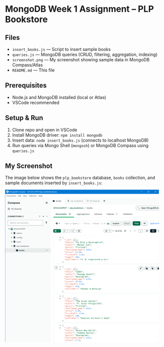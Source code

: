 # MongoDB Week 1 Assignment – PLP Bookstore

## Files
- `insert_books.js` — Script to insert sample books  
- `queries.js` — MongoDB queries (CRUD, filtering, aggregation, indexing)  
- `screenshot.png` — My screenshot showing sample data in MongoDB Compass/Atlas  
- `README.md` — This file

## Prerequisites
- Node.js and MongoDB installed (local or Atlas)  
- VSCode recommended

## Setup & Run
1. Clone repo and open in VSCode  
2. Install MongoDB driver: `npm install mongodb`  
3. Insert data: `node insert_books.js` (connects to localhost MongoDB)  
4. Run queries via Mongo Shell (`mongosh`) or MongoDB Compass using `queries.js`

## My Screenshot

The image below shows the `plp_bookstore` database, `books` collection, and sample documents inserted by `insert_books.js`:

![MongoDB Sample Data](screenshot.png)
